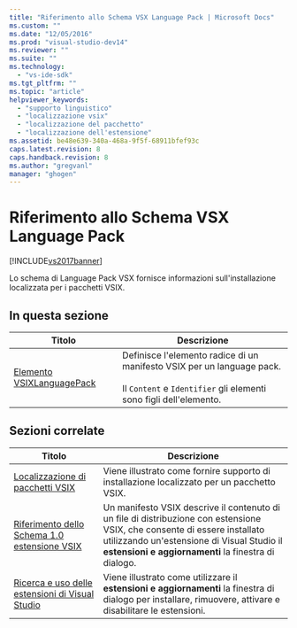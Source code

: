 ```yaml
---
title: "Riferimento allo Schema VSX Language Pack | Microsoft Docs"
ms.custom: ""
ms.date: "12/05/2016"
ms.prod: "visual-studio-dev14"
ms.reviewer: ""
ms.suite: ""
ms.technology: 
  - "vs-ide-sdk"
ms.tgt_pltfrm: ""
ms.topic: "article"
helpviewer_keywords: 
  - "supporto linguistico"
  - "localizzazione vsix"
  - "localizzazione del pacchetto"
  - "localizzazione dell'estensione"
ms.assetid: be48e639-340a-468a-9f5f-68911bfef93c
caps.latest.revision: 8
caps.handback.revision: 8
ms.author: "gregvanl"
manager: "ghogen"
---
```

# Riferimento allo Schema VSX Language Pack
[!INCLUDE[vs2017banner](../code-quality/includes/vs2017banner.md)]

Lo schema di Language Pack VSX fornisce informazioni sull'installazione localizzata per i pacchetti VSIX.  
  
## In questa sezione  
  
|Titolo|Descrizione|  
|------------|-----------------|  
|[Elemento VSIXLanguagePack](../extensibility/vsixlanguagepack-element-vsix-language-pack-schema.md)|Definisce l'elemento radice di un manifesto VSIX per un language pack.<br /><br /> Il `Content` e `Identifier` gli elementi sono figli dell'elemento.|  
  
## Sezioni correlate  
  
|Titolo|Descrizione|  
|------------|-----------------|  
|[Localizzazione di pacchetti VSIX](../extensibility/localizing-vsix-packages.md)|Viene illustrato come fornire supporto di installazione localizzato per un pacchetto VSIX.|  
|[Riferimento dello Schema 1.0 estensione VSIX](http://msdn.microsoft.com/it-it/76e410ec-b1fb-4652-ac98-4a4c52e09a2b)|Un manifesto VSIX descrive il contenuto di un file di distribuzione con estensione VSIX, che consente di essere installato utilizzando un'estensione di Visual Studio il **estensioni e aggiornamenti** la finestra di dialogo.|  
|[Ricerca e uso delle estensioni di Visual Studio](../ide/finding-and-using-visual-studio-extensions.md)|Viene illustrato come utilizzare il **estensioni e aggiornamenti** la finestra di dialogo per installare, rimuovere, attivare e disabilitare le estensioni.|